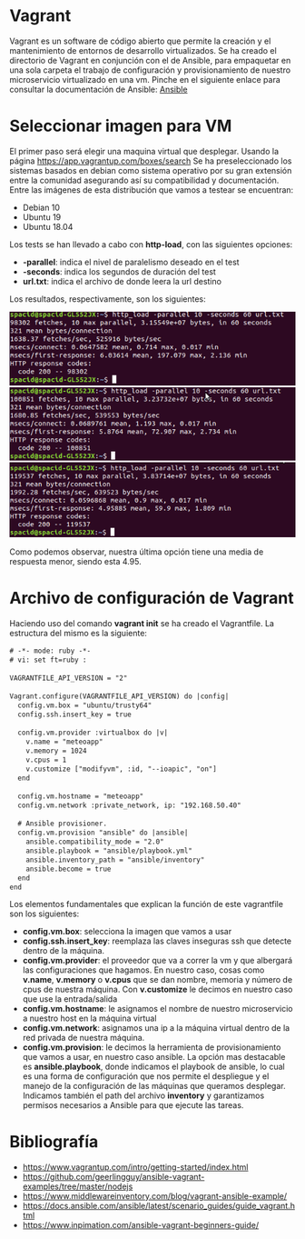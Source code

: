 # Vagrant 

Vagrant es un software de código abierto que permite la creación y el mantenimiento de entornos de desarrollo virtualizados. Se ha creado el directorio de Vagrant en conjunción con el de Ansible, para empaquetar en una sola carpeta el trabajo de configuración y provisionamiento de nuestro microservicio virtualizado en una vm. Pinche en el siguiente enlace para consultar la documentación de Ansible: [Ansible](https://github.com/JoseAntonioMHerrera/MeteoApp/blob/master/doc/ansible_documentacion.md)

# Seleccionar imagen para VM

El primer paso será elegir una maquina virtual que desplegar. Usando la página https://app.vagrantup.com/boxes/search Se ha preseleccionado los sistemas basados en debian como sistema operativo por su gran extensión entre la comunidad asegurando así su compatibilidad y documentación. Entre las imágenes de esta distribución que vamos a testear se encuentran:

- Debian 10
- Ubuntu 19
- Ubuntu 18.04

Los tests se han llevado a cabo con **http-load**, con las siguientes opciones:

- **-parallel**: indica el nivel de paralelismo deseado en el test
- **-seconds**: indica los segundos de duración del test
- **url.txt**: indica el archivo de donde leera la url destino

Los resultados, respectivamente, son los siguientes:

![](https://github.com/JoseAntonioMHerrera/MeteoApp/blob/master/doc/img/debianbuster10test.png)
![](https://github.com/JoseAntonioMHerrera/MeteoApp/blob/master/doc/img/disco64test.png)
![](https://github.com/JoseAntonioMHerrera/MeteoApp/blob/master/doc/img/ubuntubionic64test.png)

Como podemos observar, nuestra última opción tiene una media de respuesta menor, siendo esta 4.95.

# Archivo de configuración de Vagrant

Haciendo uso del comando **vagrant init** se ha creado el Vagrantfile. La estructura del mismo es la siguiente:

```
# -*- mode: ruby -*-
# vi: set ft=ruby :

VAGRANTFILE_API_VERSION = "2"

Vagrant.configure(VAGRANTFILE_API_VERSION) do |config|
  config.vm.box = "ubuntu/trusty64"
  config.ssh.insert_key = true

  config.vm.provider :virtualbox do |v|
    v.name = "meteoapp"
    v.memory = 1024
    v.cpus = 1
    v.customize ["modifyvm", :id, "--ioapic", "on"]
  end

  config.vm.hostname = "meteoapp"
  config.vm.network :private_network, ip: "192.168.50.40"

  # Ansible provisioner.
  config.vm.provision "ansible" do |ansible|
    ansible.compatibility_mode = "2.0"
    ansible.playbook = "ansible/playbook.yml"
    ansible.inventory_path = "ansible/inventory"
    ansible.become = true
  end
end
```

Los elementos fundamentales que explican la función de este vagrantfile son los siguientes:

- **config.vm.box**: selecciona la imagen que vamos a usar
- **config.ssh.insert_key**: reemplaza las claves inseguras ssh que detecte dentro de la máquina.
- **config.vm.provider**: el proveedor que va a correr la vm y que albergará las configuraciones que hagamos. En nuestro caso, cosas como **v.name**, **v.memory** o **v.cpus** que se dan nombre, memoria y número de cpus de nuestra máquina. Con **v.customize** le decimos en nuestro caso que use la entrada/salida
- **config.vm.hostname**: le asignamos el nombre de nuestro microservicio a nuestro host en la máquina virtual
- **config.vm.network**: asignamos una ip a la máquina virtual dentro de la red privada de nuestra máquina.
- **config.vm.provision**: le decimos la herramienta de provisionamiento que vamos a usar, en nuestro caso ansible. La opción mas destacable es **ansible.playbook**, donde indicamos el playbook de ansible, lo cual es una forma de configuración que nos permite el despliegue y el manejo de la configuración de las máquinas que queramos desplegar. Indicamos también el path del archivo **inventory** y garantizamos permisos necesarios a Ansible para que ejecute las tareas.

# Bibliografía

- https://www.vagrantup.com/intro/getting-started/index.html
- https://github.com/geerlingguy/ansible-vagrant-examples/tree/master/nodejs
- https://www.middlewareinventory.com/blog/vagrant-ansible-example/
- https://docs.ansible.com/ansible/latest/scenario_guides/guide_vagrant.html
- https://www.inpimation.com/ansible-vagrant-beginners-guide/